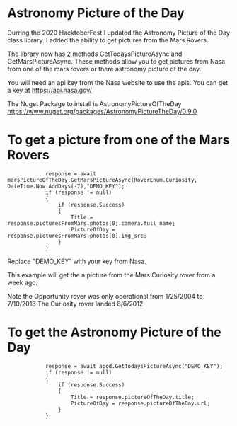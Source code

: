 # Astronomy Picture of the Day

Durring the 2020 HacktoberFest I updated the Astronomy Picture of the Day class library.  I added the ability to get pictures from the Mars Rovers.

The library now has 2 methods GetTodaysPictureAsync and GetMarsPictureAsync. These methods allow you to get pictures from Nasa from one of the mars rovers or there astronomy picture of the day.

You will need an api key from the Nasa website to use the apis. You can get a key at https://api.nasa.gov/

The Nuget Package to install is AstronomyPictureOfTheDay
https://www.nuget.org/packages/AstronomyPictureTheDay/0.9.0

# To get a picture from one of the Mars Rovers

                response = await marsPictureOfTheDay.GetMarsPictureAsync(RoverEnum.Curiosity, DateTime.Now.AddDays(-7),"DEMO_KEY");
                if (response != null)
                {
                    if (response.Success)
                    {
                        Title = response.picturesFromMars.photos[0].camera.full_name;
                        PictureOfDay = response.picturesFromMars.photos[0].img_src;
                    }
                }
                
Replace "DEMO_KEY" with your key from Nasa.

This example will get the a picture from the Mars Curiosity rover from a week ago.  

Note the Opportunity rover was only operational from 1/25/2004 to 7/10/2018
The Curiosity rover landed 8/6/2012


# To get the Astronomy Picture of the Day

                response = await apod.GetTodaysPictureAsync("DEMO_KEY");
                if (response != null)
                {
                    if (response.Success)
                    {
                        Title = response.pictureOfTheDay.title;
                        PictureOfDay = response.pictureOfTheDay.url;
                    }
                }
                

